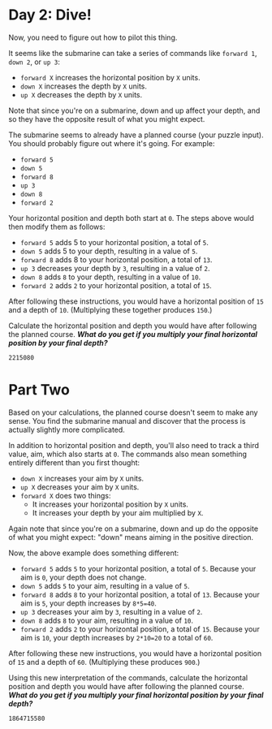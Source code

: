 # Day 2: Dive!
Now, you need to figure out how to pilot this thing.

It seems like the submarine can take a series of commands like `forward 1`, `down 2`, or `up 3`:

* `forward X` increases the horizontal position by `X` units.
* `down X` increases the depth by `X` units.
* `up X` decreases the depth by `X` units.

Note that since you're on a submarine, down and up affect your depth, and so they have the opposite result of what you
might expect.

The submarine seems to already have a planned course (your puzzle input). You should probably figure out where it's
going. For example:

* `forward 5`
* `down 5`
* `forward 8`
* `up 3`
* `down 8`
* `forward 2`

Your horizontal position and depth both start at `0`. The steps above would then modify them as follows:

* `forward 5` adds 5 to your horizontal position, a total of `5`.
* `down 5` adds 5 to your depth, resulting in a value of `5`.
* `forward 8` adds 8 to your horizontal position, a total of `13`.
* `up 3` decreases your depth by `3`, resulting in a value of `2`.
* `down 8` adds `8` to your depth, resulting in a value of `10`.
* `forward 2` adds `2` to your horizontal position, a total of `15`.

After following these instructions, you would have a horizontal position of `15` and a depth of `10`.
(Multiplying these together produces `150`.)

Calculate the horizontal position and depth you would have after following the planned course. _**What do you get if you
multiply your final horizontal position by your final depth?**_

`2215080`

# Part Two
Based on your calculations, the planned course doesn't seem to make any sense.
You find the submarine manual and discover that the process is actually slightly more complicated.

In addition to horizontal position and depth, you'll also need to track a third value, aim, which also starts at `0`.
The commands also mean something entirely different than you first thought:

* `down X` increases your aim by `X` units.
* `up X` decreases your aim by `X` units.
* `forward X` does two things:
  * It increases your horizontal position by `X` units.
  * It increases your depth by your aim multiplied by `X`.

Again note that since you're on a submarine, down and up do the opposite of what you might expect: "down" means aiming
in the positive direction.

Now, the above example does something different:

* `forward 5` adds `5` to your horizontal position, a total of `5`. Because your aim is `0`, your depth does not change.
* `down 5` adds `5` to your aim, resulting in a value of `5`.
* `forward 8` adds `8` to your horizontal position, a total of `13`. Because your aim is `5`, your depth increases by
`8*5=40`.
* `up 3` decreases your aim by `3`, resulting in a value of `2`.
* `down 8` adds `8` to your aim, resulting in a value of `10`.
* `forward 2` adds `2` to your horizontal position, a total of `15`. Because your aim is `10`, your depth increases by
`2*10=20` to a total of `60`.

After following these new instructions, you would have a horizontal position of `15` and a depth of `60`.
(Multiplying these produces `900`.)

Using this new interpretation of the commands, calculate the horizontal position and depth you would have after
following the planned course.
_**What do you get if you multiply your final horizontal position by your final depth?**_

`1864715580`